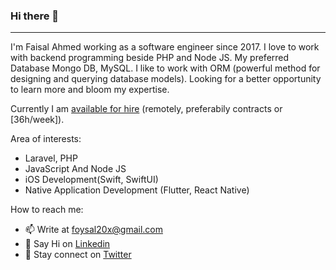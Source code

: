 ### Hi there 👋
----

I'm Faisal Ahmed working as a software engineer since 2017. 
I love to work with backend programming beside PHP and Node JS.
My preferred Database Mongo DB, MySQL. I like to work with ORM (powerful method for designing and querying database models). Looking for a better opportunity to learn more and bloom my expertise.

Currently I am [available for hire](https://linkedin.com/in/Faisal50x) (remotely, preferabily contracts or [36h/week]). 

Area of interests:
  - Laravel, PHP
  - JavaScript And Node JS
  - iOS Development(Swift, SwiftUI)
  - Native Application Development (Flutter, React Native)

How to reach me: 
  - 📫 Write at foysal20x@gmail.com 
  - 👋 Say Hi on [Linkedin](https://linkedin.com/in/Faisal50x) 
  - 💬 Stay connect on [Twitter](https://twitter.com/Faisal50x)  


<!--
**Faisal50x/Faisal50x** is a ✨ _special_ ✨ repository because its `README.md` (this file) appears on your GitHub profile.

Here are some ideas to get you started:

- 🔭 I’m currently working on ...
- 🌱 I’m currently learning ...
- 👯 I’m looking to collaborate on ...
- 🤔 I’m looking for help with ...
- 💬 Ask me about ...
- 📫 How to reach me: ...
- 😄 Pronouns: ...
- ⚡ Fun fact: ...
-->
